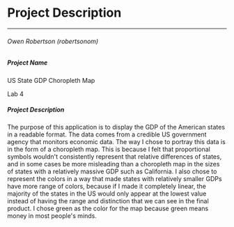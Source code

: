 # Project Description

-----

###### Owen Robertson (*robertsonom*)

##### Project Name

US State GDP Choropleth Map

Lab 4

##### Project Description

The purpose of this application is to display the GDP of the American states in a readable format. The data comes from a credible US government agency that monitors economic data. The way I chose to portray this data is in the form of a choropleth map. This is because I felt that proportional symbols wouldn't consistently represent that relative differences of states, and in some cases be more misleading than a choropleth map in the sizes of states with a relatively massive GDP such as California. I also chose to represent the colors in a way that made states with relatively smaller GDPs have more range of colors, because if I made it completely linear, the majority of the states in the US would only appear at the lowest value instead of having the range and distinction that we can see in the final product. I chose green as the color for the map because green means money in most people's minds. 